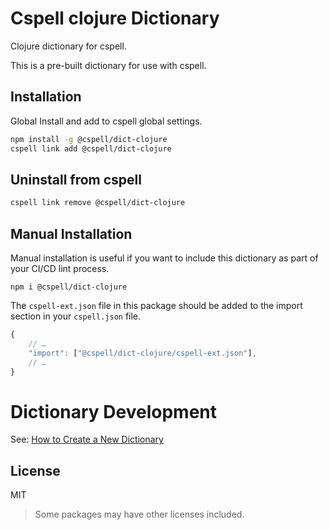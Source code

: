 # Cspell clojure Dictionary

Clojure dictionary for cspell.

This is a pre-built dictionary for use with cspell.

## Installation

Global Install and add to cspell global settings.

```sh
npm install -g @cspell/dict-clojure
cspell link add @cspell/dict-clojure
```

## Uninstall from cspell

```sh
cspell link remove @cspell/dict-clojure
```

## Manual Installation

Manual installation is useful if you want to include this dictionary as part of your CI/CD lint process.

```
npm i @cspell/dict-clojure
```

The `cspell-ext.json` file in this package should be added to the import section in your `cspell.json` file.

```javascript
{
    // …
    "import": ["@cspell/dict-clojure/cspell-ext.json"],
    // …
}
```

# Dictionary Development

See: [How to Create a New Dictionary](https://github.com/streetsidesoftware/cspell-dicts#how-to-create-a-new-dictionary)

## License

MIT

> Some packages may have other licenses included.
